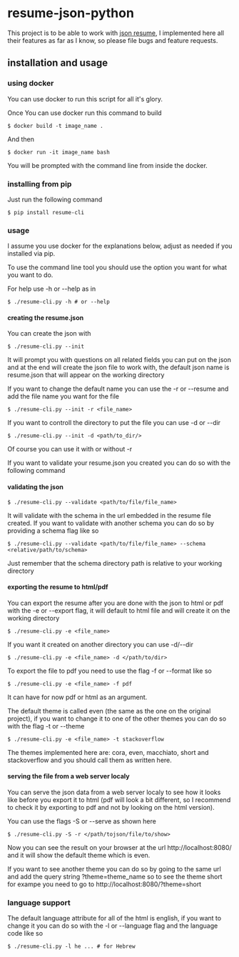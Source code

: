 # resume-json-python
This project is to be able to work with [json resume](https://jsonresume.org/),
I implemented here all their features as far as I know, so please file bugs and
feature requests.

## installation and usage

### using docker
You can use docker to run this script for all it's glory.

Once You can use docker run this command to build

    $ docker build -t image_name .
And then

    $ docker run -it image_name bash
You will be prompted with the command line from inside the docker.

### installing from pip
Just run the following command

    $ pip install resume-cli
### usage
I assume you use docker for the explanations below, adjust as needed if you
installed via pip.

To use the command line tool you should use the option you want for
what you want to do.

For help use -h or --help as in

    $ ./resume-cli.py -h # or --help

#### creating the resume.json
You can create the json with

    $ ./resume-cli.py --init
It will prompt you with questions on all related fields you can put on the json
and at the end will create the json file to work with, the default json name is
resume.json that will appear on the working directory

If you want to change the default name you can use the -r or --resume and add the
file name you want for the file

    $ ./resume-cli.py --init -r <file_name>

If you want to controll the directory to put the file you can use -d or --dir

    $ ./resume-cli.py --init -d <path/to_dir/>
Of course you can use it with or without -r

If you want to validate your resume.json you created you can do so with the
following command

#### validating the json
    $ ./resume-cli.py --validate <path/to/file/file_name>
It will validate with the schema in the url embedded in the resume file created.
If you want to validate with another schema you can do so by providing a schema flag
like so

    $ ./resume-cli.py --validate <path/to/file/file_name> --schema <relative/path/to/schema>
Just remember that the schema directory path is relative to your working directory

#### exporting the resume to html/pdf
You can export the resume after you are done with the json to html or pdf with the
-e or --export flag, it will default to html file and will create it on the working
directory

    $ ./resume-cli.py -e <file_name>
If you want it created on another directory you can use -d/--dir

    $ ./resume-cli.py -e <file_name> -d </path/to/dir>
To export the file to pdf you need to use the flag -f or --format like so

    $ ./resume-cli.py -e <file_name> -f pdf
It can have for now pdf or html as an argument.

The default theme is called even (the same as the one on the original project), if
you want to change it to one of the other themes you can do so with the flag -t or
--theme

    $ ./resume-cli.py -e <file_name> -t stackoverflow
The themes implemented here are: cora, even, macchiato, short and stackoverflow and
you should call them as written here.

#### serving the file from a web server localy
You can serve the json data from a web server localy to see how it looks like before
you export it to html (pdf will look a bit different, so I recommend to check it by
exporting to pdf and not by looking on the html version).

You can use the flags -S or --serve as shown here

    $ ./resume-cli.py -S -r </path/tojson/file/to/show>
Now you can see the result on your browser at the url http://localhost:8080/ and it
will show the default theme which is even.

If you want to see another theme you can do so by going to the same url and add the
query string ?theme=theme_name so to see the theme short for exampe you need to go to
http://localhost:8080/?theme=short

### language support
The default language attribute for all of the html is english, if you want to change
it you can do so with the -l or --language flag and the language code like so

    $ ./resume-cli.py -l he ... # for Hebrew